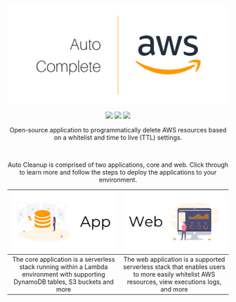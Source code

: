 ![](./static/banner.png)

<p align="center">
<a href="https://travis-ci.org/servian/aws-auto-cleanup"><img src="https://travis-ci.org/servian/aws-auto-cleanup.svg?branch=master"></a> <a href="https://www.codacy.com/app/servian/aws-auto-cleanup?utm_source=github.com&utm_medium=referral&utm_content=servian/aws-auto-cleanup&utm_campaign=Badge_Grade"><img src="https://api.codacy.com/project/badge/Grade/4f20fbbb03464b9aa6c558a4415d2288"></a> <a href="https://www.codacy.com/app/servian/aws-auto-cleanup?utm_source=github.com&utm_medium=referral&utm_content=servian/aws-auto-cleanup&utm_campaign=Badge_Coverage"><img src="https://api.codacy.com/project/badge/Coverage/4f20fbbb03464b9aa6c558a4415d2288"></a>
</p>

<p align="center">
Open-source application to programmatically delete AWS resources based on a whitelist and time to live (TTL) settings.
</p>
<br/>
<p align="center">
Auto Cleanup is comprised of two applications, core and web. Click through to learn more and follow the steps to deploy the applications to your environment.
</p>

|                                                 [![app](./static/app.png)](./app/)                                                  |                                                      [![web](./static/web.png)](./web/)                                                       |
| :---------------------------------------------------------------------------------------------------------------------------------: | :-------------------------------------------------------------------------------------------------------------------------------------------: |
| The core application is a serverless stack running within a Lambda environment with supporting DynamoDB tables, S3 buckets and more | The web application is a supported serverless stack that enables users to more easily whitelist AWS resources, view executions logs, and more |
